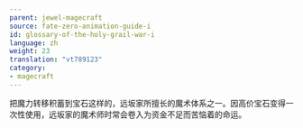```yaml
---
parent: jewel-magecraft
source: fate-zero-animation-guide-i
id: glossary-of-the-holy-grail-war-i
language: zh
weight: 23
translation: "vt789123"
category:
- magecraft
---
```


把魔力转移积蓄到宝石这样的，远坂家所擅长的魔术体系之一。因高价宝石变得一次性使用，远坂家的魔术师时常会卷入为资金不足而苦恼着的命运。
